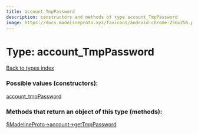 ```yaml
---
title: account_TmpPassword
description: constructors and methods of type account_TmpPassword
image: https://docs.madelineproto.xyz/favicons/android-chrome-256x256.png
---
```

# Type: account\_TmpPassword  
[Back to types index](index.md)



### Possible values (constructors):

[account\_tmpPassword](../constructors/account_tmpPassword.md)  



### Methods that return an object of this type (methods):

[$MadelineProto->account->getTmpPassword](../methods/account_getTmpPassword.md)  




